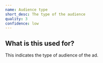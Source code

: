 ```yaml
---
name: Audience type
short_desc: The type of the audience
quality: 3
confidence: low
---
```


## What is this used for?

This indicates the type of audience of the ad.
